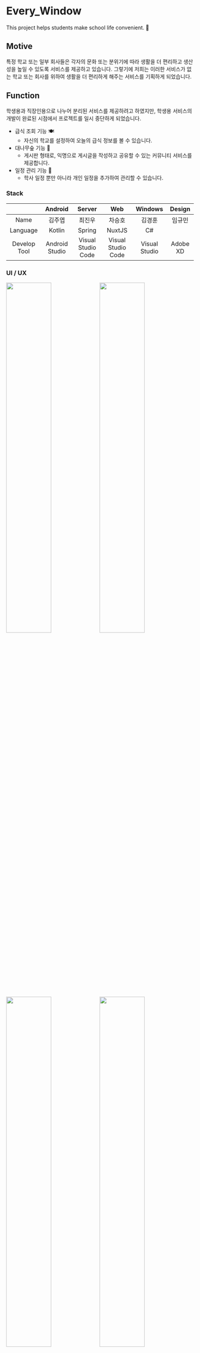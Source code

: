 # Every_Window 

This project helps students make school life convenient. 🏫

## Motive
특정 학교 또는 일부 회사들은 각자의 문화 또는 분위기에 따라 생활을 더 편리하고 생산성을 높일 수 있도록 서비스를 제공하고 있습니다.
그렇기에 저희는 이러한 서비스가 없는 학교 또는 회사를 위하여 생활을 더 편리하게 해주는 서비스를 기획하게 되었습니다.

## Function
학생용과 직장인용으로 나누어 분리된 서비스를 제공하려고 하였지만, 학생용 서비스의 개발이 완료된 시점에서 프로젝트를 일시 중단하게 되었습니다.

- 급식 조회 기능 🍽
  - 자신의 학교를 설정하여 오늘의 급식 정보를 볼 수 있습니다.
- 대나무숲 기능 🌴
  - 게시판 형태로, 익명으로 게시글을 작성하고 공유할 수 있는 커뮤니티 서비스를 제공합니다.
- 일정 관리 기능 📅
  - 학사 일정 뿐만 아니라 개인 일정을 추가하여 관리할 수 있습니다.

### Stack

|                      | Android     | Server        | Web | Windows  | Design|
|:--------------------:|:---------------:|:------------------:|:-----:|:----:|:---:|
| Name | 김주엽 | 최진우       | 차승호 | 김경훈| 임규민|
| Language | Kotlin| Spring| NuxtJS| C#||
| Develop Tool     | Android Studio  | Visual Studio Code | Visual Studio Code| Visual Studio|  Adobe XD|

### UI / UX

<div>
<img src="https://user-images.githubusercontent.com/48943501/93597404-f753f600-f9f5-11ea-844f-86e0921d0a1a.png" width="49%" />
<img src="https://user-images.githubusercontent.com/48943501/93597481-16eb1e80-f9f6-11ea-9265-bc35c65c2d3a.png" width="49%" />
</div>
<div>
<img src="https://user-images.githubusercontent.com/48943501/93599386-05574600-f9f9-11ea-97e3-26ca8ae0f4b2.png" width="49%" />
<img src="https://user-images.githubusercontent.com/48943501/93599406-1011db00-f9f9-11ea-8800-87e3062fd04f.png" width="49%" />
</div>
<div>
<img src="https://user-images.githubusercontent.com/48943501/93599473-21f37e00-f9f9-11ea-9f54-fd2bf126fe9d.png" width="49%" />
</div>
